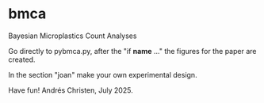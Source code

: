 # bmca
Bayesian Microplastics Count Analyses

Go directly to pybmca.py, after the "if __name__ ..." the figures for the paper are created.

In the section "joan" make your own experimental design.

Have fun!
Andrés Christen, July 2025.

